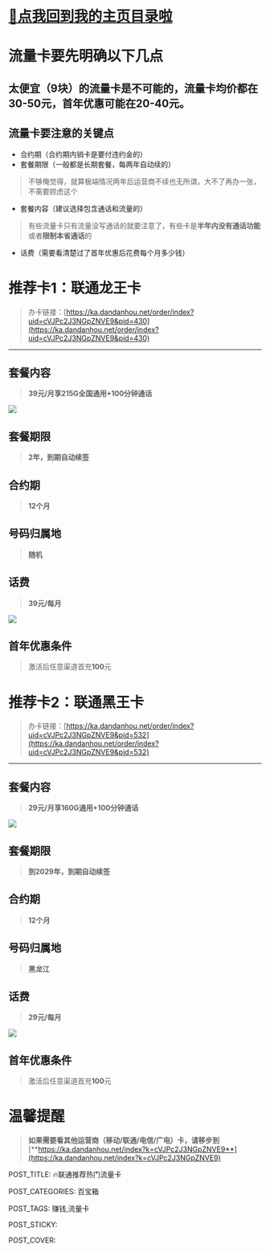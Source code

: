 
# [🫣点我回到我的主页目录啦](https://kdocs.cn/l/clf4xOs5a3Q1)

# 流量卡要先明确以下几点

## 太便宜（9块）的流量卡是不可能的，流量卡均价都在30-50元，首年优惠可能在20-40元。

## 流量卡要注意的关键点

-   合约期（合约期内销卡是要付违约金的）
-   套餐期限（一般都是长期套餐，每两年自动续的）

> 不够俺觉得，就算极端情况两年后运营商不续也无所谓，大不了再办一张，不需要顾虑这个

-   套餐内容（建议选择包含通话和流量的）

> 有些流量卡只有流量没写通话的就要注意了，有些卡是**半年内没有通话功能**或者**限制本省通话**的

-   话费（需要看清楚过了首年优惠后花费每个月多少钱）

# 推荐卡1：联通龙王卡

> 办卡链接：[https://ka.dandanhou.net/order/index?uid=cVJPc2J3NGpZNVE9&pid=430](https://ka.dandanhou.net/order/index?uid=cVJPc2J3NGpZNVE9&pid=430)

----------

## 套餐内容

> **39元/月享215G全国通用+100分钟通话**

![](http://www.kdocs.cn/api/v3/office/copy/L1V3bVczTllkckJCYndya0krVExsVWFJays1RFB3bWhZZTN2dlg4aE1JQzVyNy9sK1lYRnlzZWhxNjRSWnVQNFkxbVYrUGtaSHBTV0xUbHNpejJqMzV2WWprczA3T29IZnhmUlhxNnkyZzhkbXVzSU1ENHVJcFo5SXkxRlNublBoUUN5V05BN2ZOYzdkS0RkQW91NmtKUDVlSW01eEp4cWVnUFd5R3VBNytwZDlMV0FqQzJjc2pKeFBMQXRkZ1NJT2xGZDQvV3g4cEFpSjlGc0pkQTB0Y3p4d2lhUFVsODhqWlZ1SVFiMTNhSmlya0RIOUl6WlJIbHhkcWRCd2VTQWVjbG1CWjRNWkw4PQ==/attach/object/2MOWL3Q7AAAB2?)

## 套餐期限

> **2年，到期自动续签**

## 合约期

> **12个月**

## 号码归属地

> **随机**

## 话费

> **39元/每月**

![](http://www.kdocs.cn/api/v3/office/copy/L1V3bVczTllkckJCYndya0krVExsVWFJays1RFB3bWhZZTN2dlg4aE1JQzVyNy9sK1lYRnlzZWhxNjRSWnVQNFkxbVYrUGtaSHBTV0xUbHNpejJqMzV2WWprczA3T29IZnhmUlhxNnkyZzhkbXVzSU1ENHVJcFo5SXkxRlNublBoUUN5V05BN2ZOYzdkS0RkQW91NmtKUDVlSW01eEp4cWVnUFd5R3VBNytwZDlMV0FqQzJjc2pKeFBMQXRkZ1NJT2xGZDQvV3g4cEFpSjlGc0pkQTB0Y3p4d2lhUFVsODhqWlZ1SVFiMTNhSmlya0RIOUl6WlJIbHhkcWRCd2VTQWVjbG1CWjRNWkw4PQ==/attach/object/S3IGL3Q7ACQBM?)

## 首年优惠条件

> 激活后任意渠道首充**100**元

# 推荐卡2：联通黑王卡

> 办卡链接：[https://ka.dandanhou.net/order/index?uid=cVJPc2J3NGpZNVE9&pid=532](https://ka.dandanhou.net/order/index?uid=cVJPc2J3NGpZNVE9&pid=532)

----------

## 套餐内容

> **29元/月享160G通用+100分钟通话**

![](http://www.kdocs.cn/api/v3/office/copy/L1V3bVczTllkckJCYndya0krVExsVWFJays1RFB3bWhZZTN2dlg4aE1JQzVyNy9sK1lYRnlzZWhxNjRSWnVQNFkxbVYrUGtaSHBTV0xUbHNpejJqMzV2WWprczA3T29IZnhmUlhxNnkyZzhkbXVzSU1ENHVJcFo5SXkxRlNublBoUUN5V05BN2ZOYzdkS0RkQW91NmtKUDVlSW01eEp4cWVnUFd5R3VBNytwZDlMV0FqQzJjc2pKeFBMQXRkZ1NJT2xGZDQvV3g4cEFpSjlGc0pkQTB0Y3p4d2lhUFVsODhqWlZ1SVFiMTNhSmlya0RIOUl6WlJIbHhkcWRCd2VTQWVjbG1CWjRNWkw4PQ==/attach/object/2CPV73Q7ABQHU?)

## 套餐期限

> **到2029年，到期自动续签**

## 合约期

> **12个月**

## 号码归属地

> **黑龙江**

## 话费

> **29元/每月**

![](http://www.kdocs.cn/api/v3/office/copy/L1V3bVczTllkckJCYndya0krVExsVWFJays1RFB3bWhZZTN2dlg4aE1JQzVyNy9sK1lYRnlzZWhxNjRSWnVQNFkxbVYrUGtaSHBTV0xUbHNpejJqMzV2WWprczA3T29IZnhmUlhxNnkyZzhkbXVzSU1ENHVJcFo5SXkxRlNublBoUUN5V05BN2ZOYzdkS0RkQW91NmtKUDVlSW01eEp4cWVnUFd5R3VBNytwZDlMV0FqQzJjc2pKeFBMQXRkZ1NJT2xGZDQvV3g4cEFpSjlGc0pkQTB0Y3p4d2lhUFVsODhqWlZ1SVFiMTNhSmlya0RIOUl6WlJIbHhkcWRCd2VTQWVjbG1CWjRNWkw4PQ==/attach/object/SPLF33Q7ADQFI?)

## 首年优惠条件

> 激活后任意渠道首充**100**元

# 温馨提醒

> **如果需要看其他运营商（移动/联通/电信/广电）卡，请移步到**[**https://ka.dandanhou.net/index?k=cVJPc2J3NGpZNVE9**](https://ka.dandanhou.net/index?k=cVJPc2J3NGpZNVE9)

POST_TITLE: 🔥联通推荐热门流量卡

POST_CATEGORIES: 百宝箱

POST_TAGS: 赚钱,流量卡

POST_STICKY:

POST_COVER:
<!--stackedit_data:
eyJoaXN0b3J5IjpbMTU2NjcyOTMwM119
-->